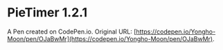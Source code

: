# PieTimer 1.2.1

A Pen created on CodePen.io. Original URL: [https://codepen.io/Yongho-Moon/pen/OJaBwMr](https://codepen.io/Yongho-Moon/pen/OJaBwMr).


